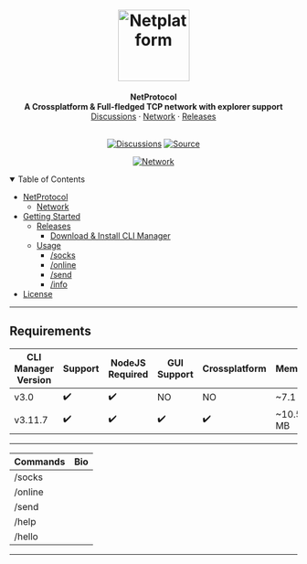 <h1 align="center">
  <a href="https://github.com/dec0dOS/amazing-github-template">
    <img src="https://cdn-icons-png.flaticon.com/512/2561/2561991.png" alt="Netplatform" width="125" height="125">
  </a>
</h1>

<div align="center">
  <b>NetProtocol</b>
  <br />
  <b>A Crossplatform & Full-fledged TCP network with explorer support</b>
  <br />
  <a href="https://github.com/ynwqmv/netprotocol/discussions/3">Discussions</a>
  ·
  <a href="https://github.com/ynwqmv/netprotocol/tree/master/NetProtocol%2B%2B/network">Network</a>
  ·
  <a href="https://github.com/ynwqmv/netprotocol/releases">Releases</a>
</div>

<div align="center">
<br />

[![Discussions](https://img.shields.io/github/license/dec0dOS/amazing-github-template.svg?style=flat-square)](https://github.com/ynwqmv/netprotocol/discussions/3)
[![Source](https://img.shields.io/badge/YouTube-@qmvcpp-blue.svg)](https://www.youtube.com/channel/UCTjy50H6WsJtW_7lXo2NW8g)

[![Network](https://img.shields.io/badge/Network-0x79C2-red.svg)](https://github.com/ynwqmv/netplatform/blob/master/NETWORK.md)


</div>
<details open="open">
<summary>Table of Contents</summary>

- [NetProtocol](https://github.com/ynwqmv/netplatform/blob/master/netplatform/Blockchain.h)
  - [Network](#built-with)
- [Getting Started](#getting-started)
  - [Releases](https://github.com/ynwqmv/netplatform/releases)
    - [Download & Install CLI Manager](https://github.com/ynwqmv/netplatform/releases)
  - [Usage](#usage)
    - [/socks]()
    - [/online]()
    - [/send]()
    - [/info]()
- [License](https://github.com/ynwqmv/netplatform/blob/master/LICENSE)
 

</details>

---


## Requirements
| CLI Manager Version | Support | NodeJS Required| GUI Support  | Crossplatform | Memory | Network Version |
|---------------------|---------|-----|--------|------|------|--------|
|      v3.0           |    ✔️  |  ✔️ |  NO|  NO |~7.1 MB |  0x76C2  |
|      v3.11.7        |    ✔️  | ✔️  | ✔️ | ✔️ |  ~10.5 MB | 0x79C2 |
 
 
 ____

| Commands | Bio |
|----------| ----|
| /socks   |     |
| /online  |     |
| /send    |     |
| /help    |     |
| /hello   |     |

____
